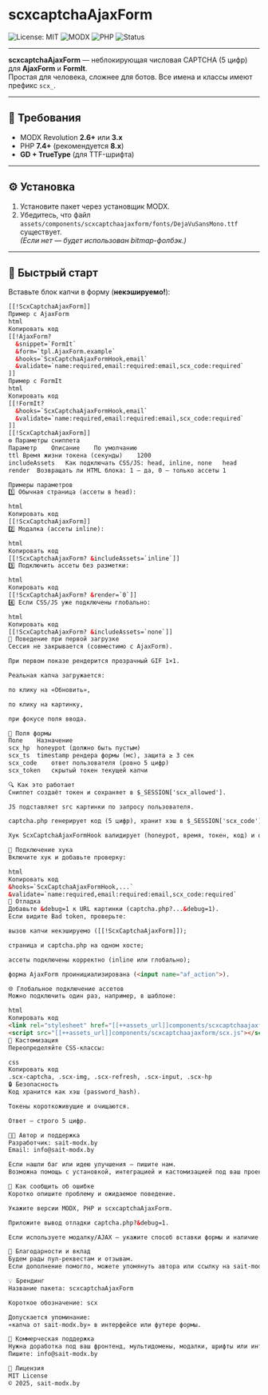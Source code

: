 # scxcaptchaAjaxForm

![License: MIT](https://img.shields.io/badge/License-MIT-green.svg)
![MODX](https://img.shields.io/badge/MODX-2.8%2B%20%7C%203.x-blue)
![PHP](https://img.shields.io/badge/PHP-7.4%2B%20%7C%208.x-blue)
![Status](https://img.shields.io/badge/Status-stable-brightgreen)

---

**scxcaptchaAjaxForm** — неблокирующая числовая CAPTCHA (5 цифр) для **AjaxForm** и **FormIt**.  
Простая для человека, сложнее для ботов. Все имена и классы имеют префикс `scx_`.

---

## 🔧 Требования
- MODX Revolution **2.6+** или **3.x**
- PHP **7.4+** (рекомендуется **8.x**)
- **GD + TrueType** (для TTF-шрифта)

---

## ⚙️ Установка
1. Установите пакет через установщик MODX.  
2. Убедитесь, что файл  
   `assets/components/scxcaptchaajaxform/fonts/DejaVuSansMono.ttf`  
   существует.  
   *(Если нет — будет использован bitmap-фолбэк.)*

---

## 🚀 Быстрый старт

Вставьте блок капчи в форму (**некэшируемо!**):

```html
[[!ScxCaptchaAjaxForm]]
Пример с AjaxForm
html
Копировать код
[[!AjaxForm?
  &snippet=`FormIt`
  &form=`tpl.AjaxForm.example`
  &hooks=`ScxCaptchaAjaxFormHook,email`
  &validate=`name:required,email:required:email,scx_code:required`
]]
Пример с FormIt
html
Копировать код
[[!FormIt?
  &hooks=`ScxCaptchaAjaxFormHook,email`
  &validate=`name:required,email:required:email,scx_code:required`
]]
[[!ScxCaptchaAjaxForm]]
⚙️ Параметры сниппета
Параметр	Описание	По умолчанию
ttl	Время жизни токена (секунды)	1200
includeAssets	Как подключать CSS/JS: head, inline, none	head
render	Возвращать ли HTML блока: 1 — да, 0 — только ассеты	1

Примеры параметров
1️⃣ Обычная страница (ассеты в head):

html
Копировать код
[[!ScxCaptchaAjaxForm]]
2️⃣ Модалка (ассеты inline):

html
Копировать код
[[!ScxCaptchaAjaxForm? &includeAssets=`inline`]]
3️⃣ Подключить ассеты без разметки:

html
Копировать код
[[!ScxCaptchaAjaxForm? &render=`0`]]
4️⃣ Если CSS/JS уже подключены глобально:

html
Копировать код
[[!ScxCaptchaAjaxForm? &includeAssets=`none`]]
🧠 Поведение при первой загрузке
Сессия не закрывается (совместимо с AjaxForm).

При первом показе рендерится прозрачный GIF 1×1.

Реальная капча загружается:

по клику на «Обновить»,

по клику на картинку,

при фокусе поля ввода.

🧩 Поля формы
Поле	Назначение
scx_hp	honeypot (должно быть пустым)
scx_ts	timestamp рендера формы (мс), защита ≥ 3 сек
scx_code	ответ пользователя (ровно 5 цифр)
scx_token	скрытый токен текущей капчи

🔍 Как это работает
Сниппет создаёт токен и сохраняет в $_SESSION['scx_allowed'].

JS подставляет src картинки по запросу пользователя.

captcha.php генерирует код (5 цифр), хранит хэш в $_SESSION['scx_code'][TOKEN] и отдаёт PNG.

Хук ScxCaptchaAjaxFormHook валидирует (honeypot, время, токен, код) и очищает данные.

🔗 Подключение хука
Включите хук и добавьте проверку:

html
Копировать код
&hooks=`ScxCaptchaAjaxFormHook,...`
&validate=`name:required,email:required:email,scx_code:required`
🧰 Отладка
Добавьте &debug=1 к URL картинки (captcha.php?...&debug=1).
Если видите Bad token, проверьте:

вызов капчи некэшируемо ([[!ScxCaptchaAjaxForm]]);

страница и captcha.php на одном хосте;

ассеты подключены корректно (inline или глобально);

форма AjaxForm проинициализирована (<input name="af_action">).

🌐 Глобальное подключение ассетов
Можно подключить один раз, например, в шаблоне:

html
Копировать код
<link rel="stylesheet" href="[[++assets_url]]components/scxcaptchaajaxform/scx.css">
<script src="[[++assets_url]]components/scxcaptchaajaxform/scx.js"></script>
🎨 Кастомизация
Переопределяйте CSS-классы:

css
Копировать код
.scx-captcha, .scx-img, .scx-refresh, .scx-input, .scx-hp
🔒 Безопасность
Код хранится как хэш (password_hash).

Токены короткоживущие и очищаются.

Ответ — строго 5 цифр.

👨‍💻 Автор и поддержка
Разработчик: sait-modx.by
Email: info@sait-modx.by

Если нашли баг или идею улучшения — пишите нам.
Возможна помощь с установкой, интеграцией и кастомизацией под ваш проект.

🐞 Как сообщить об ошибке
Коротко опишите проблему и ожидаемое поведение.

Укажите версии MODX, PHP и scxcaptchaAjaxForm.

Приложите вывод отладки captcha.php?&debug=1.

Если используете модалку/AJAX — укажите способ вставки формы и наличие af_action.

🙏 Благодарности и вклад
Будем рады пул-реквестам и отзывам.
Если дополнение помогло, можете упомянуть автора или ссылку на sait-modx.by.

💡 Брендинг
Название пакета: scxcaptchaAjaxForm

Короткое обозначение: scx

Допускается упоминание:
«капча от sait-modx.by» в интерфейсе или футере формы.

💼 Коммерческая поддержка
Нужна доработка под ваш фронтенд, мультидомены, модалки, шрифты или интеграция с UI?
Пишите: info@sait-modx.by

📜 Лицензия
MIT License
© 2025, sait-modx.by
